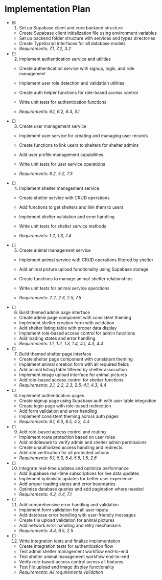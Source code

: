 # Implementation Plan

- [x] 1. Set up Supabase client and core backend structure


  - Create Supabase client initialization file using environment variables
  - Set up backend folder structure with services and types directories
  - Create TypeScript interfaces for all database models
  - _Requirements: 7.1, 7.2, 3.2_



- [ ] 2. Implement authentication service and utilities
  - Create authentication service with signup, login, and role management
  - Implement user role detection and validation utilities
  - Create auth helper functions for role-based access control


  - Write unit tests for authentication functions
  - _Requirements: 6.1, 6.2, 6.4, 5.1_

- [ ] 3. Create user management service
  - Implement user service for creating and managing user records


  - Create functions to link users to shelters for shelter admins
  - Add user profile management capabilities
  - Write unit tests for user service operations
  - _Requirements: 6.2, 5.2, 7.3_




- [ ] 4. Implement shelter management service
  - Create shelter service with CRUD operations
  - Add functions to get shelters and link them to users
  - Implement shelter validation and error handling



  - Write unit tests for shelter service methods
  - _Requirements: 1.2, 1.3, 7.4_

- [ ] 5. Create animal management service
  - Implement animal service with CRUD operations filtered by shelter



  - Add animal picture upload functionality using Supabase storage
  - Create functions to manage animal-shelter relationships
  - Write unit tests for animal service operations
  - _Requirements: 2.2, 2.3, 2.5, 7.5_




- [ ] 6. Build themed admin page interface
  - Create admin page component with consistent theming
  - Implement shelter creation form with validation
  - Add shelter listing table with proper data display
  - Implement role-based access control for admin functions
  - Add loading states and error handling
  - _Requirements: 1.1, 1.2, 1.3, 1.4, 4.1, 4.3, 4.4_

- [ ] 7. Build themed shelter page interface
  - Create shelter page component with consistent theming
  - Implement animal creation form with all required fields
  - Add animal listing table filtered by shelter association
  - Implement image upload interface for animal pictures
  - Add role-based access control for shelter functions
  - _Requirements: 2.1, 2.2, 2.3, 2.5, 4.1, 4.3, 4.4_

- [ ] 8. Implement authentication pages
  - Create signup page using Supabase auth with user table integration
  - Create login page with role-based redirection
  - Add form validation and error handling
  - Implement consistent theming across auth pages
  - _Requirements: 6.1, 6.3, 6.5, 4.2, 4.4_

- [ ] 9. Add role-based access control and routing
  - Implement route protection based on user roles
  - Add middleware to verify admin and shelter admin permissions
  - Create unauthorized access handling and redirects
  - Add role verification for all protected actions
  - _Requirements: 5.1, 5.3, 5.4, 5.5, 1.5, 2.6_

- [ ] 10. Integrate real-time updates and optimize performance
  - Add Supabase real-time subscriptions for live data updates
  - Implement optimistic updates for better user experience
  - Add proper loading states and error boundaries
  - Optimize database queries and add pagination where needed
  - _Requirements: 4.3, 4.4, 7.1_

- [ ] 11. Add comprehensive error handling and validation
  - Implement form validation for all user inputs
  - Add database error handling with user-friendly messages
  - Create file upload validation for animal pictures
  - Add network error handling and retry mechanisms
  - _Requirements: 4.4, 6.5, 2.5_

- [ ] 12. Write integration tests and finalize implementation
  - Create integration tests for authentication flow
  - Test admin shelter management workflow end-to-end
  - Test shelter animal management workflow end-to-end
  - Verify role-based access control across all features
  - Test file upload and image display functionality
  - _Requirements: All requirements validation_